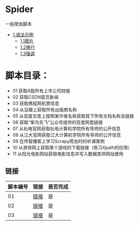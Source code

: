 # Spider

一些爬虫脚本

* [1.语法示例](#1)
  * [1.1图片](#1.1)
  * [1.2换行](#1.2)
  * [1.3强调](#1.3)

# 脚本目录：
* 01 获取A股所有上市公司财报
* 02 获取CSDN首页新闻
* 03 获取携程网机票信息
* 04 从豆瓣上获取所有出版商名称
* 05 从百度文库上按照某作者名称获取其下所有文档名称及链接
* 06 获取“笨鸟先飞”公众号提供的百度网盘链接
* 07 从杭电官网获取杭电计算机学院所有导师的公开信息
* 08 从江大官网获取江大计算机学院所有导师的公开信息
* 09 在传智播客上学习Scrapy爬虫时的听课案例
* 10 从游侠网上获取某个游戏的下载链接（练习Xpath的应用）
* 11 从阳光电影网站获取电影信息并写入数据库供网站使用
  


## 链接
| 脚本编号         | 链接      | 是否完成 |
| ---------------- | --------- | -------- |
| <a id="1">01</a> | [链接][1] | 是       |
| 02               | [链接][2] | 是       |
| 03               | [链接][3] | 是       |

[1]:https://github.com/jklf5/Spider/tree/master/Corporate_Financial_Reporting_for_Shanghai_and_Shenzhen_A_Shares "获取A股所有上市公司财报"
[2]:https://github.com/jklf5/Spider/tree/master/csdnSpider_Normal "获取CSDN首页新闻"
[3]:https://github.com/jklf5/Spider/tree/master/ctripSpider_Normal "获取携程网机票信息"